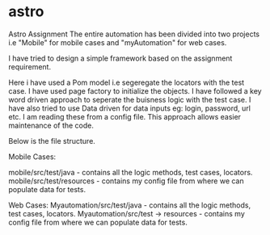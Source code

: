 # astro
Astro Assignment
The entire automation has been divided into two projects i.e "Mobile" for mobile cases and "myAutomation" for web cases.

I have tried to design a simple framework based on the assignment requirement.

Here i have used a Pom model i.e segeregate the locators with the test case. I have used page factory to initialize the objects.
I have followed a key word driven approach to seperate the buisness logic with the test case.
I have also tried to use Data driven for data inputs eg: login, password, url etc. I am reading these from a config file. This approach allows easier maintenance of the code.

Below is the file structure.

Mobile Cases:

mobile/src/test/java - contains all the logic methods, test cases, locators.
mobile/src/test/resources - contains my config file from where we can populate data for tests.


Web Cases:
Myautomation/src/test/java - contains all the logic methods, test cases, locators.
Myautomation/src/test -> resources - contains my config file from where we can populate data for tests.
